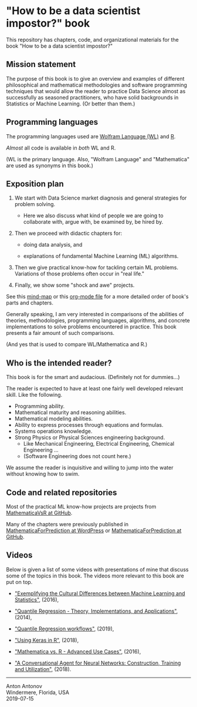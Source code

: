 # "How to be a data scientist impostor?" book

This repository has chapters, code, and organizational materials for the book "How to be a data scientist impostor?"

## Mission statement

The purpose of this book is to give an overview and examples of different philosophical and mathematical methodologies 
and software programming techniques that would allow the reader to practice Data Science
almost as successfully as seasoned practitioners, who have solid backgrounds in Statistics or Machine Learning. 
(Or better than them.)

## Programming languages

The programming languages used are 
[Wolfram Language (WL)](https://www.wolfram.com/language/) 
and 
[R](https://www.r-project.org).
 
*Almost* all code is available in *both* WL and R. 

(WL is the primary language. Also, "Wolfram Language" and "Mathematica" are used as synonyms in this book.)

## Exposition plan

1. We start with Data Science market diagnosis and general strategies for problem solving.

    - Here we also discuss what kind of people we are going to collaborate with, argue with, be examined by, be hired by.

2. Then we proceed with didactic chapters for:

    - doing data analysis, and
    
    - explanations of fundamental Machine Learning (ML) algorithms.
    
3. Then we give practical know-how for tackling certain ML problems. 
   Variations of those problems often occur in "real life."

4. Finally, we show some "shock and awe" projects.

See this [mind-map](https://github.com/antononcube/HowToBeADataScientistImpostor-book/blob/master/org/How-to-be-a-data-scientist-impostor-mind-map.pdf) 
or 
this [org-mode file](https://github.com/antononcube/HowToBeADataScientistImpostor-book/blob/master/org/How-to-be-a-data-scientist-impostor.org)
for a more detailed order of book's parts and chapters.

Generally speaking, I am very interested in comparisons of the abilities of theories, methodologies, programming languages, 
algorithms, and concrete implementations to solve problems encountered in practice. This book presents
a fair amount of such comparisons. 


(And yes that is used to compare WL/Mathematica and R.)

## Who is the intended reader?

This book is for the smart and audacious. (Definitely not for dummies…)

The reader is expected to have at least one fairly well developed relevant skill.
Like the following.
  
   - Programming ability.
   - Mathematical maturity and reasoning abilities.
   - Mathematical modeling abilities.
   - Ability to express processes through equations and formulas.
   - Systems operations knowledge.
   - Strong Physics or Physical Sciences engineering background.
      - Like Mechanical Engineering, Electrical Engineering, Chemical Engineering …
      - (Software Engineering does not count here.)

We assume the reader is inquisitive and willing to jump into the water without knowing how to swim.

## Code and related repositories

Most of the practical ML know-how projects are projects from 
[MathematicaVsR at GitHub](https://github.com/antononcube/MathematicaVsR). 

Many of the chapters were previously published in 
[MathematicaForPrediction at WordPress](http://mathematicaforprediction.wordpress.com)
or
[MathematicaForPrediction at GitHub](https://github.com/antononcube/MathematicaForPrediction).    


## Videos

Below is given a list of some videos with presentations of mine that discuss some of the topics in this book.
The videos more relevant to this book are put on top.

- ["Exemplifying the Cultural Differences between Machine Learning and Statistics"](https://www.youtube.com/watch?v=eiFpnl0rbcI), (2016),

- ["Quantile Regression - Theory, Implementations, and Applications"](https://www.youtube.com/watch?v=GddvdXMJV9Y), (2014),

- ["Quantile Regression workflows"](), (2019),

- ["Using Keras in R"](https://www.youtube.com/watch?v=AidENXetn3o), (2018),

- ["Mathematica vs. R - Advanced Use Cases"](https://www.youtube.com/watch?v=NKpeOKxCUl4), (2016),

- ["A Conversational Agent for Neural Networks: Construction, Training and Utilization"](https://www.youtube.com/watch?v=9m6K2yISS0U), (2018).


----
Anton Antonov   
Windermere, Florida, USA   
2019-07-15